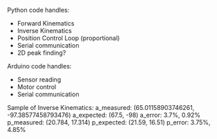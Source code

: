 Python code handles:
- Forward Kinematics
- Inverse Kinematics
- Position Control Loop (proportional)
- Serial communication
- 2D peak finding?

Arduino code handles:
- Sensor reading
- Motor control
- Serial communication

Sample of Inverse Kinematics:
  a_measured: (65.01158903746261, -97.38577458793476)
  a_expected: (67.5, -98)
  a_error: 3.7%, 0.92% 
  p_measured: (20.784, 17.314)
  p_expected: (21.59, 16.51)
  p_error: 3.75%, 4.85%
